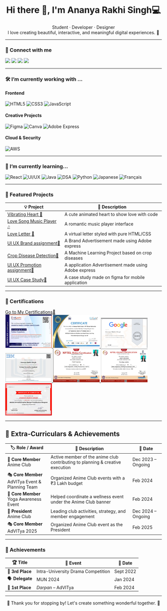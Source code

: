 <h1 align="center">Hi there 👋, I'm Ananya Rakhi Singh💻</h1>

<p align="center">
  Student · Developer · Designer <br>
  I love creating beautiful, interactive, and meaningful digital experiences. 💖
</p>

---

### 🔗 Connect with me

<p align="left">
  <a href="https://www.linkedin.com/in/ananya-rakhi-singh-267850252" target="_blank"><img src="https://img.shields.io/badge/LinkedIn-D8BFD8?style=for-the-badge&logo=linkedin&logoColor=black"/></a>
  <a href="mailto:ananyasingh54404@gmail.com"><img src="https://img.shields.io/badge/Gmail-EE82EE?style=for-the-badge&logo=gmail&logoColor=black"/></a>
  <a href="mailto:ananyasingh54404@gmail.com"><img src="https://img.shields.io/badge/Official Gmail-614051?style=for-the-badge&logo=gmail&logoColor=black"/></a>
  <a href="https://www.instagram.com/singhananya27/#"><img src="https://img.shields.io/badge/instagram-F2BDdD?style=for-the-badge&logo=instagram&logoColor=black"/></a>
</p>

---

### 🛠️ I’m currently working with …

#### Frontend
![HTML5](https://img.shields.io/badge/HTML5-89CFF0?style=for-the-badge&logo=html5&logoColor=black)
![CSS3](https://img.shields.io/badge/CSS3-4682B4?style=for-the-badge&logo=css3&logoColor=white)
![JavaScript](https://img.shields.io/badge/JavaScript-008080?style=for-the-badge&logo=javascript&logoColor=black)


#### Creative Projects
![Figma](https://img.shields.io/badge/Figma-FF69B4?style=for-the-badge&logo=figma&logoColor=white)
![Canva](https://img.shields.io/badge/Canva-FF007F?style=for-the-badge&logo=canva&logoColor=black)
![Adobe Express](https://img.shields.io/badge/Adobe%20Express-fFD1DC?style=for-the-badge&logo=adobe&logoColor=white)


#### Cloud & Security
![AWS](https://img.shields.io/badge/AWS-69359C?style=for-the-badge&logo=amazon-aws&logoColor=white)

---

### 🌱 I’m currently learning...

![React](https://img.shields.io/badge/React-98ff98?style=for-the-badge&logo=react&logoColor=black)
![UI/UX](https://img.shields.io/badge/UI%2FUX-00ff7f?style=for-the-badge&logo=figma&logoColor=black)
![Java](https://img.shields.io/badge/Java-6495ed?style=for-the-badge&logo=openjdk&logoColor=white)
![DSA](https://img.shields.io/badge/DSA-f9afae?style=for-the-badge&logo=leetcode&logoColor=black)
![Python](https://img.shields.io/badge/Python-dda0dd?style=for-the-badge&logo=python&logoColor=white)
![Japanese](https://img.shields.io/badge/日本語-add8e6?style=for-the-badge&logo=flag-jp&logoColor=black)
![Français](https://img.shields.io/badge/Français-8b0000?style=for-the-badge&logo=flag-fr&logoColor=white)


---

### 💖 Featured Projects

| 💡 Project | 🌟 Description |
|-----------|----------------|
| [Vibrating Heart 💓](https://github.com/SakuraintheSkies/vibrating-heart) | A cute animated heart to show love with code |
| [Love Song Music Player 🎶](https://github.com/SakuraintheSkies/love-song-music-player) | A romantic music player interface |
| [Love Letter 💌](https://github.com/SakuraintheSkies/love-letter) | A virtual letter styled with pure HTML/CSS |
| [UI UX Brand assignment👗](https://github.com/SakuraintheSkies/User-Interface-and-User-experience) | A Brand Advertisement made using Adobe express |
| [Crop Disease Detection🌱](https://github.com/SakuraintheSkies/Crop-Disease-Detection) | A Machine Learning Project based on crop diseases|
| [UI UX Promotion assignment👗](https://github.com/SakuraintheSkies/User-experience-and-user-interface-assignment) | A application Advertisement made using Adobe express |
| [UI UX Case Study👗](https://github.com/SakuraintheSkies/Case-Study-UI-UX) | A case study made on figma for mobile application |

---
### 🏅 Certifications
[Go to My Certifications🚀](https://github.com/SakuraintheSkies/Certifications)
<br>
<a href="1684524503116.jpeg?raw=true">
  <img src="1684524503116.jpeg?raw=true" alt="Vityarthi Python essentials" title="Click to view python essentials certificate" width="150" />
</a>
<a href="1732800114755.jpeg?raw=true">
  <img src="1732800114755.jpeg?raw=true" alt="AI Ml" title="Click to view Aritficial intelligence machine learning and deep learning , embedded and design IoT certficate" width="150" />
</a>
<a href="Screenshot 2025-05-14 130657.png?raw=true">
  <img src="Screenshot 2025-05-14 130657.png?raw=true" alt="google certificate" title="Click to view bits and bytes of computing certificate" width="150" />
</a>
<a href="Screenshot 2025-05-14 130830.png?raw=true">
  <img src="Screenshot 2025-05-14 130830.png?raw=true" alt="IBM cyber security analysist" title="Click to view IBM cyber security certificate" width="150" />
</a>
<a href="Screenshot 2025-05-14 131139.png?raw=true">
  <img src="Screenshot 2025-05-14 131139.png?raw=true" alt="cloud computing" title="Click to view cloud computing certificate" width="150" />
</a>
<a href="Screenshot 2025-05-14 131654.png?raw=true">
  <img src="Screenshot 2025-05-14 131654.png?raw=true" alt="marketing ananlysis" title="Click to view Marketing Analysis certificate " width="150" />
</a>
<a href="Screenshot 2025-05-14 131642.png?raw=true">
  <img src="Screenshot 2025-05-14 131642.png?raw=true" alt="UI UX" title="Click to view UI UX Certificate" width="150" />
</a>

---
## 🌸 Extra-Curriculars & Achievements

| 🏷️ Role / Award | 📝 Description | 📅 Date |
|------------------|----------------|---------|
| 🎌 **Core Member**<br>Anime Club | Active member of the anime club contributing to planning & creative execution | Dec 2023 – Ongoing |
| 🎭 **Core Member**<br>AdVITya Event & Planning Team | Organized Anime Club events with a ₹3 Lakh budget | Feb 2024 |
| 🧘 **Core Member**<br>Yoga Awareness Event | Helped coordinate a wellness event under the Anime Club banner | Feb 2024 |
| 👑 **President**<br>Anime Club | Leading club activities, strategy, and member engagement | Dec 2024 – Ongoing |
| 🎭 **Core Member**<br>AdVITya 2025 | Organized Anime Club event as the President| Feb 2025 |

---

### 🏅 Achievements

| 🏆 Title | 📝 Event | 📅 Date |
|---------|---------|---------|
| 🥉 **3rd Place** | Intra-University Drama Competition | Sept 2022 |
| 🗣️ **Delegate** | MUN 2024 | Jan 2024 |
| 🥇 **1st Place** | *Darpan* – AdVITya | Feb 2024 |

---

<p align="center">
  🌸 Thank you for stopping by! Let's create something wonderful together. 🌟
</p>
